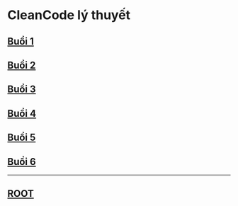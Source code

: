 # CleanCode lý thuyết

## [Buổi 1](https://github.com/chalkybug/CleanCode/blob/main/lecture1.md)
## [Buổi 2](https://github.com/chalkybug/CleanCode/blob/main/lecture2.md)
## [Buổi 3](https://github.com/chalkybug/CleanCode/blob/main/lecture3.md)
## [Buổi 4](https://github.com/chalkybug/CleanCode/blob/main/lecture4.md)
## [Buổi 5](https://github.com/chalkybug/CleanCode/blob/main/lecture5.md)
## [Buổi 6](https://github.com/chalkybug/CleanCode/blob/main/lecture6.md)


---------------------------------------------------------------------------
## [ROOT](https://github.com/chalkybug/CleanCode)
